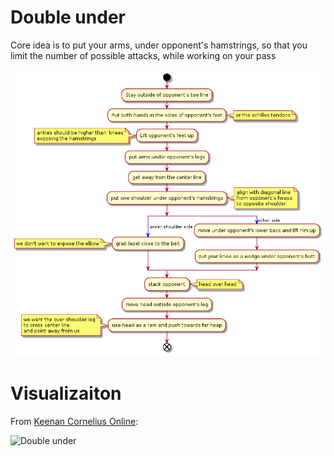 # Double under

Core idea is to put your arms, under opponent's hamstrings, so that you limit
the number of possible attacks, while working on your pass

![Double under](./double-under-diagram.png)

# Visualizaiton

From [Keenan Cornelius Online](https://keenanonline.com/):

![Double under](./double-under-animation.gif)




